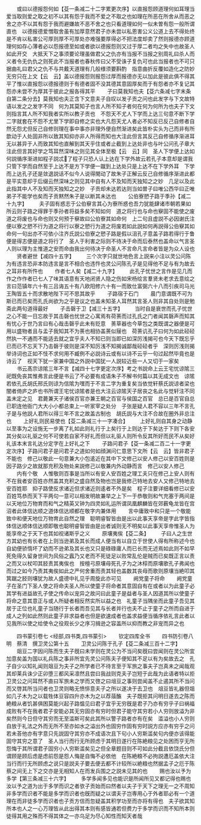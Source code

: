 <!-- { "loadSidebar": true } -->
　　或曰以德报怨何如【芟一条减二十二字累更次序】以直报怨顾道理何如耳理当爱当取则爱之取之初不以其有怨于我而不爱之不取之也如理在所恶在所舍从而恶之舍之亦不以其有怨于我而避嫌故不恶不舍之也只看道理如何一似未曽有怨一般所谓直也　以德报德爱憎取舍虽有加厚意然君子亦未尝以私恩害公义公道上去不得处终是不肯以私害公可厚则厚不可厚处亦难强要厚得必不把法度却卖了然则报德亦顾道理何如存心薄者必以怨报德至如或者欲以德报怨则又过于厚二者均之失中也故圣人如此开交　大抵天下之事须要论理虽做君父之仇亦有当报不当报之别周礼曰杀人而义者令无仇仇之则死此不当报者也春秋传曰父不受诛子复仇可也此当报者也不可只据曲礼曰君父之仇不与共戴天道理有几般様须要斟酌　指意曲折反覆如造化之防妙无穷只在上文【云　云】盖以德报怨则报怨过厚而报德亦无以加此是彼此俱不得其平了惟以直报怨以德报德则于有德者固不没其德其意固厚矣而于有怨者亦不复记其怨亦未尝不为厚其于彼此之报各得其平
　　子曰莫我知也夫【芟六条减七字末条自第二条分去】莫我知也夫正含下文意夫子自叹以发子贡之问也此发字与下文故特语以发之之发字不同　何为其莫知子也言人所不知子者何在何为何所为也夫子下文则指言其人所不知我者实所以教子贡也　不怨天不尤人下学而上达三句意不断下学二字就套在不怨不尤里下学即自修之实也大凡怨天尤人者必不知反已反己自修者自然无怨尤但反己自修则理在事中事亦非理外便自然渐进矣此皆朴实头为己而非有所歆动于人处固非所以致其知抑亦非人所得而知也大注此但言其反己自修循序渐进耳无以甚异于人而致其知也直解到其天乎住或者止截到上达处非也与叶公问孔子章大注此但言其好学之笃耳然深味之则见其全体至极【云　云】同　圣人下学便上达如何説循序渐进如程子説忒了程子只恐人认上达在下学外故云若孔子本意却是谓我只管下学而自然至于上达不是方下学便一蹴到上达处只是上达不在下学外耳　下学而上达孔子还是敛退説话不似今人说得閙动了故朱子正解云反己自修循序渐进此都是平实意却于后缀云然深味之则见其中自有人不及知而天独知之之妙　几足以及此此指其中人不及知而天独知之之妙　子贡却未达若达则当如曽子曰唯公西华曰正唯弟子不能学也矣而子贡黙然朱子是以断其未达也
　　公伯寮愬子路于季孙【减二十九字】
　　夫子固有惑志于公伯竂言其心为寮所惑也吾力犹能肆诸市朝若果如所云则子路之得罪于季孙者将益多矣不知如何　道之将行也与命也竂固不能使之废道之将废也与命也则又何预于竂故曰公伯寮其如命何　上二句且虚説不必因谢氏注便以寮之愬不行为道之将行以寮之愬行为道之将废若如此説如何再説得公伯竂其如命何一句出亦不可依小注齐氏説公伯寮之愬子路是假以沮孔子意盖子路若得行于鲁便是得志便是道之将行了　圣人于利害之际则不待决于命而后泰然也盖命以气言圣人则以理为主惟道之安而命由我出何待决于命圣人不言命凡言命者皆是为众人设也
　　贤者避世【减四十五字】
　　三个次字只就世地色言上説来小注以灵公问陈为有违言恐非本防违言是言不相合也违忤也灵公问陈孔子是见得他不足与有为故去之耳非有所忤也
　　作者七人矣【减二十九字】
　　此孔子忧世之言作是见几而作之作作者已七人了味其语意有天地闭贤人隐之伤如宋杨绘言羣贤未老求去意绘之言曰范镇年六十有三吕诲五十有八欧阳修六十有一而致仕富弼六十八而引疾司马光王陶皆五十而求散地陛下可不思其故乎
　　子路宿于石门
　　晨门意谓既不可为斯已而已矣而孔氏尚欲为之乎是议之也盖未知圣人耳然其言圣人则非其自处则是勉斋此两句道得最好
　　子击磬于卫【减三十五字】
　　当时自是衰世而孔子忧世之心不能一日忘故于其击磬也忧世之心寓焉有荷蒉而过孔氏之门者闻其磬声而知其有忧心于世乃言曰有心哉击磬乎此未有贬意　蒉草器也今草包之类既谓之器便是可用以盛物者且与孟子我知其不为蒉也相协盖蒉似屦也　荷蒉讥孔子曰何为如此硁硁然执一不通而不能适去就之宜乎夫人不知已则当即已如深厉浅揭可也今天下既忘乎已而已不忘天下乃击磬于彼则是深不知厉浅不知揭诚鄙哉硁硁者乎　深则厉浅则揭举诗词也正如不忮不求何用不臧例不必説诗云或有以诗不云乎一句过起然毕竟也是诗云了　视天下犹一家兼中国之外説中国犹一人説较近些一人又切于一家矣
　　书云髙宗谅隂三年不言【减四十七字更定次序】考之书説命上云王宅忧谅隂三祀既免丧其惟弗言此便是书云了不必要有成语朱子不解书何篇以其无成文也　谅隂若依孔氏胡氏邢氏则谅为信隂为嘿而于不言二字为重复矣当依觉轩蔡氏説谅者梁也闇者倚庐之庐也书所谓王宅忧谅隂者是也大注云谅隂天子居丧之名此与觉轩注不同盖未定之见　君薨兼天子诸侯百官亦兼王朝之百官与侯国之百官　总已是百官自总已职连他衙门大大小小都总束上一听冡宰之处分　子张是疑人君不容以三年不言孔子是与他説人君所以得三年不言之故盖古制也　胡氏説与大注不合故在圈外非总注也
　　上好礼则民易使也【芟二条减三十一字凑合】
　　上好礼则自其身之动静以至事为之设施无一步离了礼如此则礼行于上矣行于上则达于下矣达于下则下各安其分矣以礼驱之何不可使若自家不好礼而但以礼驱人则所令反其所好而民不从矣好礼该本末言礼达分定字在上好礼之下
　　子路问君子【芟一条减二百二十一字更定次序】子路问君子是问君子之道如何如顔渊问仁意思下文所【云　云】皆非君子不能也　修己以敬此一句意兼大小包逺近在其中下文修己以安人修己以安百姓则是因子路少之故就那充积及物处来説修己以敬兼内外动静而言　修己以安人修己
　　内有个敬　人惟敬则百事是当所以有安人安百姓之理工夫只在修己上安人则有不在我者安百姓亦然盖其充积之盛自然及物也岂是我修己特地去安人又修己特地去安百姓耶　抑子路使反求诸近但求诸近则逺者不外是矣　程子注要详细看修已以安百姓笃恭而天下平两句一意可以相发明故兼举之上下一于恭敬则和气充塞于两间是以天地位万物育而和气之精英又钟为四灵如礼运所谓凤凰麒麟皆在郊薮龟龙皆在宫沼者此体信达顺之道体信达顺都在敬字内兼体用
　　言中庸致中和只是一个敬能致中和便天地位万物育此自然之理　聪明睿智皆由是出以此事天享帝是字此字皆指体信达顺体信达顺即敬也聪明睿智皆由是出者诚则无不明矣以此事天享帝惟圣人为能享帝之于天下也其如视诸斯乎之义
　　原壤夷俟【芟二条】
　　子曰人之生世方其幼也有长者在上则当逊弟及其长而成人便当有以自立于世使人得有所称述今也自幼便骄惰坏了幼而不逊弟及其长也又只是碌碌庸人而已长而无述焉如此则不如早死免得久留身世间为风俗之蠧乃又老而不死徒足以败常乱伦是贼而已矣既正言以责之而又以杖叩其胫责其夷俟也　按檀弓原壤母死孔子为之沐椁而原壤歌孔子弗闻也而过之如今乃责其夷俟如此之严何舍重而责其轻也盖数其丧母而歌则原壤当絶叩其箕踞之胫则壤犹为故人盛德中礼见乎周旋此亦可见
　　阙党童子将命
　　阙党童子在圣门下圣人使之将命夫圣人所以使童子将命者其意固自有在或者以为此童子必其学有进益故孔子使之传命以宠异之故问曰此童子是益者与圣人因道其所以使童子将命之意其意正与或人所疑者相反然实所以益之也　礼童子当隅坐而此童子吾见其居于正位也礼童子当随行于长者而吾见其与长者并行也夫不止于童子之所而自进于成人之列如此然则此童子非求益者也但是欲速成者也盖求益便当循序依礼言此者以见我所以使之给使令之役观长少之序习揖逊之容盖所以抑而教之非宠而异之也

　　四书蒙引卷七
<经部,四书类,四书蒙引>
　　钦定四库全书
　　四书防引卷八　　　　　　明　蔡清　撰卫灵公第十五
　　卫灵公问陈于孔子【芟二条减三百十二字】
　　爼豆二字因问陈而生夫子旣曰未学则在灵公为不当问矣旣曰尝闻则在灵公所宜加意矣盖为国以礼兵陈之事非所宜先灵公问陈夫子便知其不足以有为矣故去之　孔子自少以知礼闻则爼豆为夫子之所学者已不待言至于军旅之事夫子岂真未之闻哉观其却莱兵诛少正卯堕三都风采凛然且尝曰我战则克夫子岂短于此哉为此语者特以拒卫灵公之问耳然不直曰军旅未之学而又啓之曰俎豆之事则尝闻盖不止遏其所不当问而又啓其所当问者也卫灵则略无愤悱意夫子之所以遂决于去卫也　俎豆皆礼器但爼如几子木为之以载牲体豆容四升亦木为之以荐葅醢　夫子既拒其问明日遂去之陈而絶粮从者饥甚俱困莫能兴起子路愠见曰君子宜乎无穷旣是君子乃亦有穷乎子曰祸福成败有不在我者君子安能必其无穷固亦有穷时但君子能守其穷若小人穷则放溢为非矣然则今日但守其穷而无至滥斯可矣此其所以警子路者亦有在矣　滥溢也小人穷则自放于礼法之外而无所不至亦如水之溢出外也固穷作固有穷时説方应亦有穷乎之问若未荅他亦有字意只先説固守其穷亦不成语次且下句小人穷斯滥矣句内便亦该得能固守其穷之意了　圣人当行而行无所顾虑于其明日遂行在陈絶粮见之处困而亨无所怨悔于其所谓君子固穷小人穷斯滥矣见之但全章题目则不可如此分截且依饶氏分但谓顾是顾后虑是虑前怨是怨人悔是自悔不必依他　在陈絶粮不必拘説遭厄盖依大注当行而行无所顾虑之说只是説夫子要去便去都不计较所以絶粮也然据孟子之厄于陈蔡之间无上下之交亦是无相知人在而发兵围之之説未见其的也
　　赐也汝以予为多学【第三条减三十六字】
　　多学多闻多见也能识是所闻所见又都记得也赐也汝以予之道为出于多学而识之者欤子贡始而曰然者以夫子于天下之理无一之不周知非多学而识者不能是多学而识者也旣而疑之以谓夫子岂専用心于外者耶必有一个道理在而非徒多学而识者也子贡方信而忽疑盖其积学功至而亦将有得也　夫子欲其知所本也人之一心万理皆从此出得其本则有感皆通若但费力于多学而识而不知所本则徒得其用之殊而不得其体之一亦乌足为尽心知性而知天者哉
